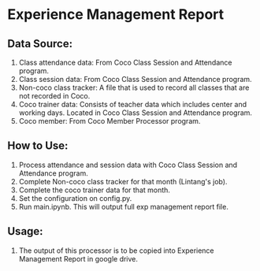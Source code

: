 # Experience Management Report

## Data Source:

1. Class attendance data: From Coco Class Session and Attendance program.
2. Class session data: From Coco Class Session and Attendance program.
3. Non-coco class tracker: A file that is used to record all classes that are not recorded in Coco. 
4. Coco trainer data: Consists of teacher data which includes center and working days. Located in Coco Class Session and Attendance program.
5. Coco member: From Coco Member Processor program.

## How to Use:

1. Process attendance and session data with Coco Class Session and Attendance program.
2. Complete Non-coco class tracker for that month (Lintang's job).
3. Complete the coco trainer data for that month.
4. Set the configuration on config.py.
5. Run main.ipynb. This will output full exp management report file.

## Usage:

1. The output of this processor is to be copied into Experience Management Report in google drive.
